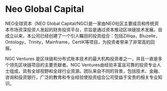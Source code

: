 # Neo Global Capital

NEO全球资本（NEO Global Capital/NGC)是一家由NEO社区主要成员和传统资本市场资深投资人发起的财务投资平台，宗旨是通过资本推动区块链技术发展。自成立以来，本公司已经创建了一个引人瞩目的投资组合：包括Zilliqa，Bluzelle，Ontology，Trinity，Mainframe，CertiK等项目，为投资者带来了非常高的回报。

NGC Ventures 是区块链和分布式账本技术的最大机构投资者之一，并且一直是多个领先区块链项目的主要贡献者。NGC Ventures由经验丰富且可靠的投资专业人士组成，具有全球视野和全球行业资源。团队来自不同的背景，包括技术、金融、咨询和投资银行，广泛的教育和专业经验使投资组合公司受益于宝贵的相关专业知识。

